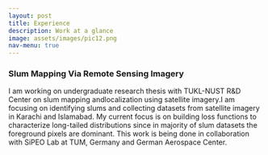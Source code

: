 ```yaml
---
layout: post
title: Experience
description: Work at a glance
image: assets/images/pic12.png
nav-menu: true
---
```

<!-- Main -->
<div id="main" class="alt">

<!-- One -->
<section id="one">
<h3> Slum Mapping Via Remote Sensing Imagery </h3>
  <div>
<p><span class="image left"><img src="{% link assets/images/pic09.jpg %}" alt="" /></span>I am working on undergraduate research thesis with TUKL-NUST R&D Center on slum mapping andlocalization using satellite imagery.I am focusing on identifying slums and collecting datasets from satellite imagery in Karachi and Islamabad. My current focus is on building loss functions to characterize long-tailed distributions since in majority of slum datasets the foreground pixels are dominant. This work is being done in collaboration with SiPEO Lab at TUM, Germany and German Aerospace Center. </p>
    </div>
</section>
</div>
